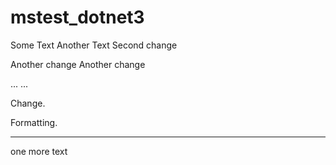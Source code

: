 # mstest_dotnet3


Some Text
Another Text
Second change

Another change
Another change

...
...

Change.

Formatting.

----------------
one more text
